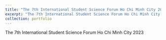 ```yaml
---
title: "The 7th International Student Science Forum Ho Chi Minh City 2023"
excerpt: "The 7th International Student Science Forum Ho Chi Minh City 2023<br/><img src='/images/cer/issf-cer.png'>"
collection: portfolio
---
```


The 7th International Student Science Forum Ho Chi Minh City 2023
